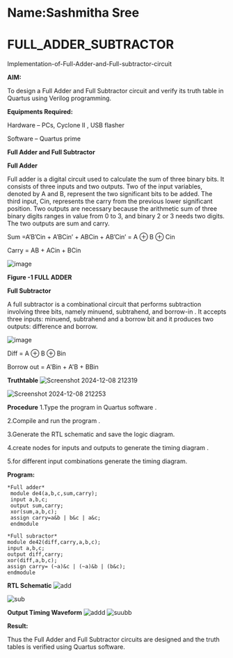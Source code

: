 # Name:Sashmitha Sree
# FULL_ADDER_SUBTRACTOR

Implementation-of-Full-Adder-and-Full-subtractor-circuit

**AIM:**

To design a Full Adder and Full Subtractor circuit and verify its truth table in Quartus using Verilog programming.

**Equipments Required:**

Hardware – PCs, Cyclone II , USB flasher

Software – Quartus prime

**Full Adder and Full Subtractor**

**Full Adder**

Full adder is a digital circuit used to calculate the sum of three binary bits. It consists of three inputs and two outputs. Two of the input variables, denoted by A and B, represent the two significant bits to be added. The third input, Cin, represents the carry from the previous lower significant position. Two outputs are necessary because the arithmetic sum of three binary digits ranges in value from 0 to 3, and binary 2 or 3 needs two digits. The two outputs are sum and carry.

Sum =A’B’Cin + A’BCin’ + ABCin + AB’Cin’ = A ⊕ B ⊕ Cin 

Carry = AB + ACin + BCin

![image](https://github.com/naavaneetha/FULL_ADDER_SUBTRACTOR/assets/154305477/0f30ba51-5ffb-4198-845f-18e054f675e7)

**Figure -1 FULL ADDER**

**Full Subtractor**

A full subtractor is a combinational circuit that performs subtraction involving three bits, namely minuend, subtrahend, and borrow-in . It accepts three inputs: minuend, subtrahend and a borrow bit and it produces two outputs: difference and borrow.

![image](https://github.com/naavaneetha/FULL_ADDER_SUBTRACTOR/assets/154305477/02b24f51-ab51-4304-9ad6-7b81ffc1ead5)

Diff = A ⊕ B ⊕ Bin 

Borrow out = A'Bin + A'B + BBin

**Truthtable**
![Screenshot 2024-12-08 212319](https://github.com/user-attachments/assets/283fecbf-d0bc-4190-9e43-26d110b17662)

![Screenshot 2024-12-08 212253](https://github.com/user-attachments/assets/b6568b17-4da3-452e-8d37-bc4aed34a8ba)


**Procedure**
1.Type the program in Quartus software .

2.Compile and run the program .

3.Generate the RTL schematic and save the logic diagram.

4.create nodes for inputs and outputs to generate the timing diagram .

5.for different input combinations generate the timing diagram.

**Program:**

```
*Full adder*
 module de4(a,b,c,sum,carry);
 input a,b,c;
 output sum,carry;
 xor(sum,a,b,c);
 assign carry=a&b | b&c | a&c;
 endmodule

*Full subractor*
module de42(diff,carry,a,b,c);
input a,b,c;
output diff,carry;
xor(diff,a,b,c);
assign carry= (~a)&c | (~a)&b | (b&c);
endmodule
```
**RTL Schematic**
![add](https://github.com/user-attachments/assets/0f23a90c-cfe8-455a-828d-2b1728477d84)

![sub](https://github.com/user-attachments/assets/6b9bcd6e-c441-4fb1-8b40-4e68c7dea6fa)


**Output Timing Waveform**
![addd](https://github.com/user-attachments/assets/b063ef22-641c-4c64-aee5-9b0d0320bf99)
![suubb](https://github.com/user-attachments/assets/9c5b5380-b2ed-43ee-b53c-c9c7c2597029)



**Result:**

Thus the Full Adder and Full Subtractor circuits are designed and the truth tables is verified using Quartus software.



